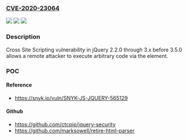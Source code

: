 ### [CVE-2020-23064](https://cve.mitre.org/cgi-bin/cvename.cgi?name=CVE-2020-23064)
![](https://img.shields.io/static/v1?label=Product&message=n%2Fa&color=blue)
![](https://img.shields.io/static/v1?label=Version&message=n%2Fa&color=blue)
![](https://img.shields.io/static/v1?label=Vulnerability&message=n%2Fa&color=brighgreen)

### Description

Cross Site Scripting vulnerability in jQuery 2.2.0 through 3.x before 3.5.0 allows a remote attacker to execute arbitrary code via the <options> element.

### POC

#### Reference
- https://snyk.io/vuln/SNYK-JS-JQUERY-565129

#### Github
- https://github.com/ctcpip/jquery-security
- https://github.com/marksowell/retire-html-parser


